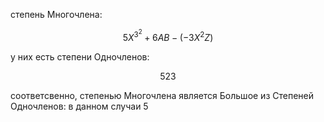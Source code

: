 степень Многочлена:

$$ 5X^3^2 + 6AB - (-3X^2Z) $$

у них есть степени Одночленов:

$$ 5 2 3 $$

соответсвенно, степенью Многочлена является Большое из Степеней Одночленов: в данном случаи 5
